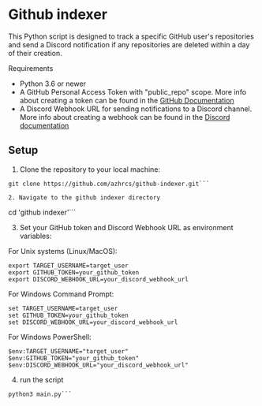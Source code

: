 # Github indexer

This Python script is designed to track a specific GitHub user's repositories and send a Discord notification if any repositories are deleted within a day of their creation.

Requirements
- Python 3.6 or newer
- A GitHub Personal Access Token with "public_repo" scope. More info about creating a token can be found in the [GitHub Documentation](https://docs.github.com/en/authentication/keeping-your-account-and-data-secure/managing-your-personal-access-tokens)
- A Discord Webhook URL for sending notifications to a Discord channel. More info about creating a webhook can be found in the [Discord documentation](https://support.discord.com/hc/en-us/articles/228383668-Intro-to-Webhooks)

## Setup

1. Clone the repository to your local machine:
```
git clone https://github.com/azhrcs/github-indexer.git```

2. Navigate to the github indexer directory
```
cd 'github indexer'```

3. Set your GitHub token and Discord Webhook URL as environment variables:

For Unix systems (Linux/MacOS):
```
export TARGET_USERNAME=target_user
export GITHUB_TOKEN=your_github_token
export DISCORD_WEBHOOK_URL=your_discord_webhook_url
```
For Windows Command Prompt:
```
set TARGET_USERNAME=target_user
set GITHUB_TOKEN=your_github_token
set DISCORD_WEBHOOK_URL=your_discord_webhook_url
```
For Windows PowerShell:
```
$env:TARGET_USERNAME="target_user"
$env:GITHUB_TOKEN="your_github_token"
$env:DISCORD_WEBHOOK_URL="your_discord_webhook_url"
```

4. run the script
```
python3 main.py```
